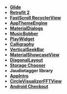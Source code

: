 
- <a href="https://github.com/bumptech/glide"><b>Glide</b></a>
- <a href="http://square.github.io/retrofit/"><b>Retrofit 2</b></a>
- <a href="https://github.com/timusus/RecyclerView-FastScroll"><b>FastScroll RecyclerView</b></a>
- <a href="https://github.com/afollestad/app-theme-engine"><b>AppThemeEngine</b></a>
- <a href="https://github.com/afollestad/material-dialogs"><b>MaterialDialogs</b></a>
- <a href="https://github.com/Cleveroad/MusicBobber"><b>MusicBobber</b></a>
- <a href="https://github.com/Cleveroad/PlayWidget"><b>PlayWidget</b></a>
- <a href="https://github.com/chrisjenx/Calligraphy"><b>Calligraphy</b></a>
- <a href="https://github.com/h6ah4i/android-verticalseekbar"><b>VerticalSeekBar</b></a>
- <a href="https://github.com/deano2390/MaterialShowcaseView"><b>MaterialShowcaseView</b></a>
- <a href="https://github.com/florent37/DiagonalLayout"><b>DiagonalLayout</b></a>
- <a href="https://github.com/codekidX/storage-chooser"><b>Storage Chooser</b></a>
- <a href="https://bitbucket.org/ijabz/jaudiotagger"></a><b>Jaudiotagger library</b></a>
- <a href="https://github.com/paolorotolo/AppIntro"><b>AppIntro</b></a>
- <a href="https://github.com/HudsonAndroid/CircleVisualizerFFTView"><b>CircleVisualizerFFTView</b></a>
- <a href="https://github.com/serso/android-checkout"><b>Android Checkout</b></a>
